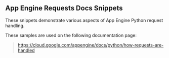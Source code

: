 ## App Engine Requests Docs Snippets

These snippets demonstrate various aspects of App Engine Python request handling.

<!-- auto-doc-link -->
These samples are used on the following documentation page:

> https://cloud.google.com/appengine/docs/python/how-requests-are-handled

<!-- end-auto-doc-link -->
